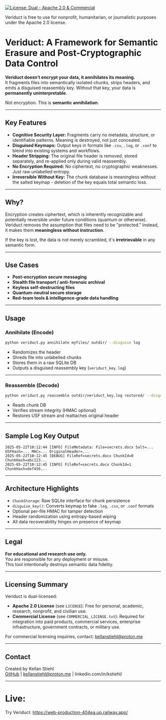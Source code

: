 [![License: Dual - Apache 2.0 & Commercial](https://img.shields.io/badge/license-Apache%202.0%20%26%20Commercial-blue.svg)](LICENSE)

Veriduct is free to use for nonprofit, humanitarian, or journalistic purposes under the Apache 2.0 license.

# Veriduct: A Framework for Semantic Erasure and Post-Cryptographic Data Control

**Veriduct doesn’t encrypt your data, it annihilates its meaning.**  
It fragments files into semantically isolated chunks, strips headers, and emits a disguised reassembly key. Without that key, your data is **permanently uninterpretable**.

Not encryption. This is **semantic annihilation**.

---

## Key Features

- **Cognitive Security Layer:** Fragments carry no metadata, structure, or identifiable patterns. Meaning is destroyed, not just concealed.
- **Disguised Keymaps:** Output keys in formats like `.csv`, `.log`, or `.conf` to blend into existing systems and workflows.
- **Header Stripping:** The original file header is removed, stored separately, and re-applied only during valid reassembly.
- **No Encryption Required:** No ciphertext, no cryptographic weaknesses. Just raw unlabelled entropy.
- **Irreversible Without Key:** The chunk database is meaningless without the salted keymap - deletion of the key equals total semantic loss.

---

## Why?

Encryption creates ciphertext, which is inherently recognizable and potentially reversible under future conditions (quantum or otherwise). Veriduct removes the assumption that files need to be "protected." Instead, it makes them **meaningless without instruction**.

If the key is lost, the data is not merely scrambled, it's **irretrievable** in any semantic form.

---

## Use Cases

- **Post-encryption secure messaging**
- **Stealth file transport / anti-forensic archival**
- **Keyless self-destructing files**
- **Quantum-neutral secure storage**
- **Red-team tools & intelligence-grade data handling**

---

## Usage

### Annihilate (Encode)

```bash
python veriduct.py annihilate myfiles/ outdir/ --disguise log
```

- Randomizes the header
- Shreds file into unlabelled chunks
- Stores them in a raw SQLite DB
- Outputs a disguised reassembly key (`veriduct_key.log`)

---

### Reassemble (Decode)

```bash
python veriduct.py reassemble outdir/veriduct_key.log restored/ --disguise log
```

- Reads chunk DB
- Verifies stream integrity (HMAC optional)
- Restores USF stream and reattaches original header

---

## Sample Log Key Output

```
2025-05-22T10:12:44 [INFO] FileMetadata: File=secrets.docx Salt=... USFHash=... MAC=... OriginalHeader=...
2025-05-22T10:12:45 [DEBUG] FileRef=secrets.docx ChunkId=0 ChunkHash=abc123...
2025-05-22T10:12:45 [INFO] FileRef=secrets.docx ChunkId=1 ChunkHash=def456...
```

---

## Architecture Highlights

- `ChunkStorage`: Raw SQLite interface for chunk persistence
- `disguise_key()`: Converts keymap to fake `.log`, `.csv`, or `.conf` formats
- Optional per-file HMAC for tamper detection
- Header randomization using entropy-based wiping
- All data recoverability hinges on presence of keymap

---

## Legal

**For educational and research use only.**  
You are responsible for any deployment or misuse.  
This tool intentionally destroys semantic data fidelity.

---

## Licensing Summary

Veriduct is dual-licensed:

- **Apache 2.0 License** (see `LICENSE`): Free for personal, academic, research, nonprofit, and civilian use.
- **Commercial License** (see `COMMERCIAL_LICENSE.txt`): Required for integration into paid products, commercial services, enterprise infrastructure, government contracts, or military use.

For commercial licensing inquiries, contact: kellanstiehl@proton.me

---

## Contact

Created by Kellan Stiehl  
[GitHub](https://github.com/repapermunky) | kellanstiehl@proton.me | linkedin.com/in/kstiehl/

---

# Live:
Try Veriduct: https://web-production-404ea.up.railway.app/

